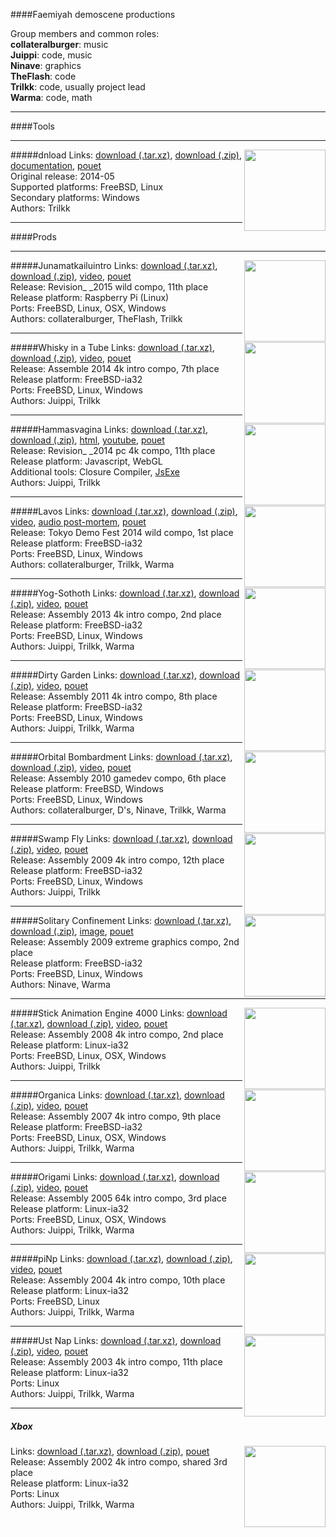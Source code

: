 ####Faemiyah demoscene productions

Group members and common roles:  
**collateralburger**: music  
**Juippi**: code, music  
**Ninave**: graphics  
**TheFlash**: code  
**Trilkk**: code, usually project lead  
**Warma**: code, math

---

####Tools

---

#####dnload
<a href="http://faemiyah.fi/demoscene/dnload"><img src="https://raw.githubusercontent.com/trilkk/dnload/master/screenshot_www.png" height="130em" align="right" /></a>
Links: [download (.tar.xz)](http://faemiyah.fi/data/dnload.tar.xz), [download (.zip)](http://faemiyah.fi/data/dnload.zip), [documentation](dnload), [pouet](http://www.pouet.net/prod.php?which=63505)  
Original release: 2014-05  
Supported platforms: FreeBSD, Linux  
Secondary platforms: Windows  
Authors: Trilkk

---

####Prods

---

#####Junamatkailuintro
<a href="http://faemiyah.fi/demoscene/junamatkailuintro"><img src="https://raw.githubusercontent.com/trilkk/faemiyah-demoscene_2015-04_64k-intro_junamatkailuintro/master/screenshot_www.png" height="130em" align="right" /></a>
Links: [download (.tar.xz)](http://faemiyah.fi/data/junamatkailuintro.tar.xz), [download (.zip)](http://faemiyah.fi/data/junamatkailuintro.zip), [video](http://faemiyah.fi/data/junamatkailuintro.mp4), [pouet](http://www.pouet.net/prod.php?which=65374)  
Release: Revision_ _2015 wild compo, 11th place  
Release platform: Raspberry Pi (Linux)  
Ports: FreeBSD, Linux, OSX, Windows  
Authors: collateralburger, TheFlash, Trilkk

---

#####Whisky in a Tube
<a href="http://faemiyah.fi/demoscene/whisky_in_a_tube"><img src="https://raw.githubusercontent.com/trilkk/faemiyah-demoscene_2014-08_4k-intro_whisky_in_a_tube/master/screenshot_www.jpg" height="130em" align="right" /></a>
Links: [download (.tar.xz)](http://faemiyah.fi/data/whisky_in_a_tube.tar.xz), [download (.zip)](http://faemiyah.fi/data/whisky_in_a_tube.zip), [video](http://faemiyah.fi/data/whisky_in_a_tube.mp4), [pouet](http://www.pouet.net/prod.php?which=63860)  
Release: Assemble 2014 4k intro compo, 7th place  
Release platform: FreeBSD-ia32  
Ports: FreeBSD, Linux, Windows  
Authors: Juippi, Trilkk

---

#####Hammasvagina
<a href="http://faemiyah.fi/demoscene/hammasvagina"><img src="https://raw.githubusercontent.com/trilkk/faemiyah-demoscene_2014-04_1k-intro_hammasvagina/master/screenshot_www.jpg" height="130em" align="right" /></a>
Links: [download (.tar.xz)](http://faemiyah.fi/data/hammasvagina.tar.xz), [download (.zip)](http://faemiyah.fi/data/hammasvagina.zip), [html](https://raw.githubusercontent.com/trilkk/faemiyah-demoscene_2014-04_1k-intro_hammasvagina/master/hammasvagina_uncompressed.html), [youtube](https://www.youtube.com/watch?v=2FwDy1F7k1M), [pouet](http://www.pouet.net/prod.php?which=62991)  
Release: Revision_ _2014 pc 4k compo, 11th place  
Release platform: Javascript, WebGL  
Additional tools: Closure Compiler, [JsExe](http://adinpsz.org/)  
Authors: Juippi, Trilkk

---

#####Lavos
<a href="http://faemiyah.fi/demoscene/lavos"><img src="https://raw.githubusercontent.com/trilkk/faemiyah-demoscene_2014-03_16k-intro_lavos/master/screenshot_www.jpg" height="130em" align="right" /></a>
Links: [download (.tar.xz)](http://faemiyah.fi/data/lavos.tar.xz), [download (.zip)](http://faemiyah.fi/data/lavos.zip), [video](http://faemiyah.fi/data/lavos.mkv), [audio post-mortem](AudioPostmortemLavos), [pouet](http://www.pouet.net/prod.php?which=62833)  
Release: Tokyo Demo Fest 2014 wild compo, 1st place  
Release platform: FreeBSD-ia32  
Ports: FreeBSD, Linux, Windows  
Authors: collateralburger, Trilkk, Warma

---

#####Yog-Sothoth
<a href="http://faemiyah.fi/demoscene/yog-sothoth"><img src="https://raw.githubusercontent.com/trilkk/faemiyah-demoscene_2013-08_4k-intro_yog-sothoth/master/screenshot_www.jpg" height="130em" align="right" /></a>
Links: [download (.tar.xz)](http://faemiyah.fi/data/yog_sothoth.tar.xz), [download (.zip)](http://faemiyah.fi/data/yog_sothoth.zip), [video](http://faemiyah.fi/data/yog_sothoth.mp4), [pouet](http://www.pouet.net/prod.php?which=61660)  
Release: Assembly 2013 4k intro compo, 2nd place  
Release platform: FreeBSD-ia32  
Ports: FreeBSD, Linux, Windows  
Authors: Juippi, Trilkk, Warma

---

#####Dirty Garden
<a href="http://faemiyah.fi/demoscene/dirty_garden"><img src="https://raw.githubusercontent.com/trilkk/faemiyah-demoscene_2011-08_4k-intro_dirty_garden/master/screenshot_www.jpg" height="130em" align="right" /></a>
Links: [download (.tar.xz)](http://faemiyah.fi/data/dirty_garden.tar.xz), [download (.zip)](http://faemiyah.fi/data/dirty_garden.zip), [video](http://faemiyah.fi/data/dirty_garden.mp4), [pouet](http://www.pouet.net/prod.php?which=57451)  
Release: Assembly 2011 4k intro compo, 8th place  
Release platform: FreeBSD-ia32  
Ports: FreeBSD, Linux, Windows  
Authors: Juippi, Trilkk, Warma

---

#####Orbital Bombardment
<a href="http://faemiyah.fi/demoscene/orbital_bombardment"><img src="https://raw.githubusercontent.com/trilkk/faemiyah-demoscene_2010-08_gamedev_orbital_bombardment/master/screenshot_www.jpg" height="130em" align="right" /></a>
Links: [download (.tar.xz)](http://faemiyah.fi/data/orbital_bombardment.tar.xz), [download (.zip)](http://faemiyah.fi/data/orbital_bombardment.zip), [video](http://faemiyah.fi/data/orbital_bombardment.mp4), [pouet](http://www.pouet.net/prod.php?which=53669)  
Release: Assembly 2010 gamedev compo, 6th place  
Release platform: FreeBSD, Windows  
Ports: FreeBSD, Linux, Windows  
Authors: collateralburger, D's, Ninave, Trilkk, Warma

---

#####Swamp Fly
<a href="http://faemiyah.fi/demoscene/swamp_fly"><img src="https://raw.githubusercontent.com/trilkk/faemiyah-demoscene_2009-08_4k-intro_swamp_fly/master/screenshot_www.jpg" height="130em" align="right" /></a>
Links: [download (.tar.xz)](http://faemiyah.fi/data/swamp_fly.tar.xz), [download (.zip)](http://faemiyah.fi/data/swamp_fly.zip), [video](http://faemiyah.fi/data/swamp_fly.mkv), [pouet](http://www.pouet.net/prod.php?which=53669)  
Release: Assembly 2009 4k intro compo, 12th place  
Release platform: FreeBSD-ia32  
Ports: FreeBSD, Linux, Windows  
Authors: Juippi, Trilkk

---

#####Solitary Confinement
<a href="http://faemiyah.fi/demoscene/solitary_confinement"><img src="https://raw.githubusercontent.com/trilkk/faemiyah-demoscene_2009-08_4k-graphics_solitary_confinement/master/swan_on_table_www.jpg" height="130em" align="right" /></a>
Links: [download (.tar.xz)](http://faemiyah.fi/data/solitary_confinement.tar.xz), [download (.zip)](http://faemiyah.fi/data/solitary_confinement.zip), [image](http://faemiyah.fi/gfx/solitary_confinement.png), [pouet](http://www.pouet.net/prod.php?which=53670)  
Release: Assembly 2009 extreme graphics compo, 2nd place  
Release platform: FreeBSD-ia32  
Ports: FreeBSD, Linux, Windows  
Authors: Ninave, Warma

---

#####Stick Animation Engine 4000
<a href="http://faemiyah.fi/demoscene/stick_animation_engine_4000"><img src="https://raw.githubusercontent.com/trilkk/faemiyah-demoscene_2008-08_4k-intro_stick_animation_engine_4000/master/screenshot_www.jpg" height="130em" align="right" /></a>
Links: [download (.tar.xz)](http://faemiyah.fi/data/stick_animation_engine_4000.tar.xz), [download (.zip)](http://faemiyah.fi/data/stick_animation_engine_4000.zip), [video](http://faemiyah.fi/data/stick_animation_engine_4000.mp4), [pouet](http://www.pouet.net/prod.php?which=51137)  
Release: Assembly 2008 4k intro compo, 2nd place  
Release platform: Linux-ia32  
Ports: FreeBSD, Linux, OSX, Windows  
Authors: Juippi, Trilkk

---

#####Organica
<a href="http://faemiyah.fi/demoscene/organica"><img src="https://raw.githubusercontent.com/trilkk/faemiyah-demoscene_2007-08_4k-intro_organica/master/screenshot_www.jpg" height="130em" align="right" /></a>
Links: [download (.tar.xz)](http://faemiyah.fi/data/organica.tar.xz), [download (.zip)](http://faemiyah.fi/data/organica.zip), [video](http://faemiyah.fi/data/organica.mkv), [pouet](http://www.pouet.net/prod.php?which=31532)  
Release: Assembly 2007 4k intro compo, 9th place  
Release platform: FreeBSD-ia32  
Ports: FreeBSD, Linux, OSX, Windows  
Authors: Juippi, Trilkk, Warma

---

#####Origami
<a href="http://faemiyah.fi/demoscene/origami"><img src="https://raw.githubusercontent.com/trilkk/faemiyah-demoscene_2005-07_32k-intro_origami/master/screenshot_www.jpg" height="130em" align="right" /></a>
Links: [download (.tar.xz)](http://faemiyah.fi/data/origami.tar.xz), [download (.zip)](http://faemiyah.fi/data/origami.zip), [video](http://faemiyah.fi/data/origami.mkv), [pouet](http://www.pouet.net/prod.php?which=18347)  
Release: Assembly 2005 64k intro compo, 3rd place  
Release platform: Linux-ia32  
Ports: FreeBSD, Linux, OSX, Windows  
Authors: Juippi, Trilkk, Warma

---

#####piNp
<a href="http://faemiyah.fi/demoscene/pinp/"><img src="http://faemiyah-demoscene.googlecode.com/svn/trunk/2004-08_4k_intro_pinp/screenshot_www.jpg" height="130em" align="right" /></a>
Links: [download (.tar.xz)](http://faemiyah.fi/data/pinp.tar.xz), [download (.zip)](http://faemiyah.fi/data/pinp.zip), [video](http://faemiyah.fi/data/pinp.mp4), [pouet](http://www.pouet.net/prod.php?which=13065)  
Release: Assembly 2004 4k intro compo, 10th place  
Release platform: Linux-ia32  
Ports: FreeBSD, Linux  
Authors: Juippi, Trilkk, Warma

---

#####Ust Nap
<a href="http://faemiyah.fi/demoscene/ust_nap"><img src="https://github.com/trilkk/faemiyah-demoscene_2003-08_4k-intro_ust_nap/blob/master/screenshot_www.jpg" height="130em" align="right" /></a>
Links: [download (.tar.xz)](http://faemiyah.fi/data/ust_nap.tar.xz), [download (.zip)](http://faemiyah.fi/data/ust_nap.zip), [video](http://faemiyah.fi/data/ust_nap.mp4), [pouet](http://www.pouet.net/prod.php?which=10572)  
Release: Assembly 2003 4k intro compo, 11th place  
Release platform: Linux-ia32  
Ports: Linux  
Authors: Juippi, Trilkk, Warma

---

##### Xbox
<a href="http://faemiyah.fi/demoscene/xbox"><img src="https://raw.githubusercontent.com/trilkk/faemiyah-demoscene_2002-08_4k-intro_xbox/master/screenshot_www.png" height="130em" align="right" /></a>
Links: [download (.tar.xz)](http://faemiyah.fi/data/xbox.tar.xz), [download (.zip)](http://faemiyah.fi/data/xbox.zip), [pouet](http://www.pouet.net/prod.php?which=13064)  
Release: Assembly 2002 4k intro compo, shared 3rd place  
Release platform: Linux-ia32  
Ports: Linux  
Authors: Juippi, Trilkk, Warma
